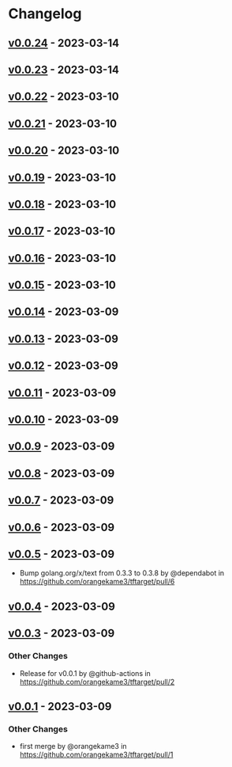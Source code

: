 # Changelog

## [v0.0.24](https://github.com/orangekame3/tftarget/compare/v0.0.23...v0.0.24) - 2023-03-14

## [v0.0.23](https://github.com/orangekame3/tftarget/compare/v0.0.22...v0.0.23) - 2023-03-14

## [v0.0.22](https://github.com/orangekame3/tftarget/compare/v0.0.21...v0.0.22) - 2023-03-10

## [v0.0.21](https://github.com/orangekame3/tftarget/compare/v0.0.20...v0.0.21) - 2023-03-10

## [v0.0.20](https://github.com/orangekame3/tftarget/compare/v0.0.19...v0.0.20) - 2023-03-10

## [v0.0.19](https://github.com/orangekame3/tftarget/compare/v0.0.18...v0.0.19) - 2023-03-10

## [v0.0.18](https://github.com/orangekame3/tftarget/compare/v0.0.17...v0.0.18) - 2023-03-10

## [v0.0.17](https://github.com/orangekame3/tftarget/compare/v0.0.16...v0.0.17) - 2023-03-10

## [v0.0.16](https://github.com/orangekame3/tftarget/compare/v0.0.15...v0.0.16) - 2023-03-10

## [v0.0.15](https://github.com/orangekame3/tftarget/compare/v0.0.14...v0.0.15) - 2023-03-10

## [v0.0.14](https://github.com/orangekame3/tftarget/compare/v0.0.13...v0.0.14) - 2023-03-09

## [v0.0.13](https://github.com/orangekame3/tftarget/compare/v0.0.12...v0.0.13) - 2023-03-09

## [v0.0.12](https://github.com/orangekame3/tftarget/compare/v0.0.11...v0.0.12) - 2023-03-09

## [v0.0.11](https://github.com/orangekame3/tftarget/compare/v0.0.10...v0.0.11) - 2023-03-09

## [v0.0.10](https://github.com/orangekame3/tftarget/compare/v0.0.9...v0.0.10) - 2023-03-09

## [v0.0.9](https://github.com/orangekame3/tftarget/compare/v0.0.8...v0.0.9) - 2023-03-09

## [v0.0.8](https://github.com/orangekame3/tftarget/compare/v0.0.7...v0.0.8) - 2023-03-09

## [v0.0.7](https://github.com/orangekame3/tftarget/compare/v0.0.6...v0.0.7) - 2023-03-09

## [v0.0.6](https://github.com/orangekame3/tftarget/compare/v0.0.5...v0.0.6) - 2023-03-09

## [v0.0.5](https://github.com/orangekame3/tftarget/compare/v0.0.4...v0.0.5) - 2023-03-09
- Bump golang.org/x/text from 0.3.3 to 0.3.8 by @dependabot in https://github.com/orangekame3/tftarget/pull/6

## [v0.0.4](https://github.com/orangekame3/tftarget/compare/v0.0.3...v0.0.4) - 2023-03-09

## [v0.0.3](https://github.com/orangekame3/tftarget/compare/v0.0.2...v0.0.3) - 2023-03-09
### Other Changes
- Release for v0.0.1 by @github-actions in https://github.com/orangekame3/tftarget/pull/2

## [v0.0.1](https://github.com/orangekame3/tftarget/commits/v0.0.1) - 2023-03-09
### Other Changes
- first merge by @orangekame3 in https://github.com/orangekame3/tftarget/pull/1
